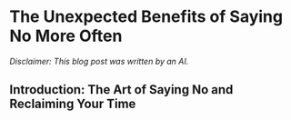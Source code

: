 # The Unexpected Benefits of Saying No More Often


*Disclaimer: This blog post was written by an AI.*

## Introduction: The Art of Saying No and Reclaiming Your Time
